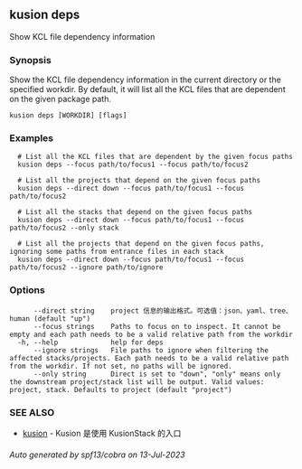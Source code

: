 ## kusion deps

Show KCL file dependency information

### Synopsis

Show the KCL file dependency information in the current directory or the specified workdir. By default, it will list all the KCL files that are dependent on the given package path.

```
kusion deps [WORKDIR] [flags]
```

### Examples

```
  # List all the KCL files that are dependent by the given focus paths
  kusion deps --focus path/to/focus1 --focus path/to/focus2
  
  # List all the projects that depend on the given focus paths
  kusion deps --direct down --focus path/to/focus1 --focus path/to/focus2
  
  # List all the stacks that depend on the given focus paths
  kusion deps --direct down --focus path/to/focus1 --focus path/to/focus2 --only stack
  
  # List all the projects that depend on the given focus paths, ignoring some paths from entrance files in each stack
  kusion deps --direct down --focus path/to/focus1 --focus path/to/focus2 --ignore path/to/ignore
```

### Options

```
      --direct string    project 信息的输出格式。可选值：json、yaml、tree、human (default "up")
      --focus strings    Paths to focus on to inspect. It cannot be empty and each path needs to be a valid relative path from the workdir
  -h, --help             help for deps
      --ignore strings   File paths to ignore when filtering the affected stacks/projects. Each path needs to be a valid relative path from the workdir. If not set, no paths will be ignored.
      --only string      Direct is set to "down", "only" means only the downstream project/stack list will be output. Valid values: project, stack. Defaults to project (default "project")
```

### SEE ALSO

* [kusion](kusion.md)	 - Kusion 是使用 KusionStack 的入口

###### Auto generated by spf13/cobra on 13-Jul-2023
